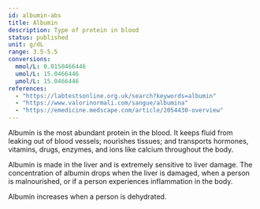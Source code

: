 ```yaml
---
id: albumin-abs
title: Albumin
description: Type of protein in blood
status: published
unit: g/dL
range: 3.5-5.5
conversions:
  mmol/L: 0.0150466446
  umol/L: 15.0466446
  µmol/L: 15.0466446
references:
  - "https://labtestsonline.org.uk/search?keywords=albumin"
  - "https://www.valorinormali.com/sangue/albumina"
  - "https://emedicine.medscape.com/article/2054430-overview"
---
```


Albumin is the most abundant protein in the blood. It keeps fluid from leaking out of blood vessels; nourishes tissues; and transports hormones, vitamins, drugs, enzymes, and ions like calcium throughout the body.

Albumin is made in the liver and is extremely sensitive to liver damage. The concentration of albumin drops when the liver is damaged, when a person is malnourished, or if a person experiences inflammation in the body.

Albumin increases when a person is dehydrated.
